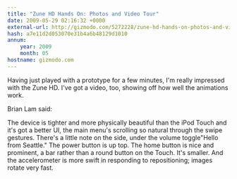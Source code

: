 ```yaml
---
title: "Zune HD Hands On: Photos and Video Tour"
date: 2009-05-29 02:16:32 +0000
external-url: http://gizmodo.com/5272228/zune-hd-hands-on-photos-and-video-tour
hash: a7e11d2d053070e31b4a6b48129d1010
annum:
    year: 2009
    month: 05
hostname: gizmodo.com
---
```


Having just played with a prototype for a few minutes, I'm really impressed with the Zune HD. I've got a video, too, showing off how well the animations work.











Brian Lam said:

The device is tighter and more physically beautiful than the iPod Touch and it's got a better UI, the main menu's scrolling so natural through the swipe gestures. There's a little note on the side, under the volume toggle"Hello from Seattle." The power button is up top. The home button is nice and prominent, a bar rather than a round button on the Touch. It's smaller. And the accelerometer is more swift in responding to repositioning; images rotate very fast.
